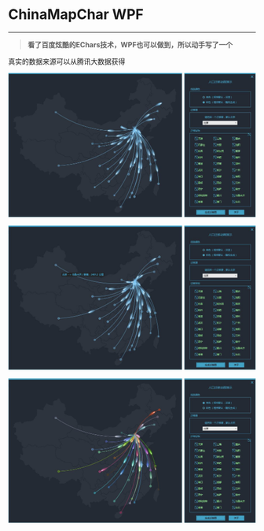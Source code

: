 # ChinaMapChar WPF
-----------

>**看了百度炫酷的EChars技术，WPF也可以做到，所以动手写了一个**

真实的数据来源可以从腾讯大数据获得

![A](https://github.com/lingme/Picture_Bucket/raw/master/ChinaMapChar_WPF_img/index_1.jpg)

![C](https://github.com/lingme/Picture_Bucket/raw/master/ChinaMapChar_WPF_img/index_2.jpg)

![B](https://github.com/lingme/Picture_Bucket/raw/master/ChinaMapChar_WPF_img/index_3.jpg)
